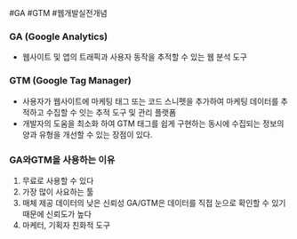 #GA #GTM #웹개발실전개념 



### GA (Google Analytics)

- 웹사이트 및 앱의 트래픽과 사용자 동작을 추적할 수 있는 웹 분석 도구


### GTM (Google Tag Manager)

- 사용자가 웹사이트에 마케팅 태그 또는 코드 스니펫을 추가하여 마케팅 데이터를 추적하고 수집할 수 잇는 추적 도구 및 관리 플랫폼
- 개발자의 도움을 최소화 하여 GTM 태그를 쉽게 구현하는 동시에 수집되는 정보의 양과 유형을 개선할 수 있는 장점이 있다.

### GA와GTM을 사용하는 이유

1. 무료로 사용할 수 있다
2. 가장 많이 사요하는 툴
3. 매체 제공 데이터의 낮은 신뢰성
	GA/GTM은 데이터를 직접 눈으로 확인할 수 있기 때문에 신뢰도가 높다
4. 마케터, 기획자 친화적 도구